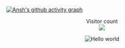 <h1 align="center"></h1>

[![Ansh's github activity graph](https://github-readme-activity-graph.vercel.app/graph?username=t3mpt-huh&theme=react-dark)](https://github.com/t3mpt-huh/github-readme-activity-graph)

<p align="center">
  Visitor count<br>
  <img src="https://profile-counter.glitch.me/t3mpt-huh/count.svg" />
</p>



<p align="center">
  <img src="https://media.dev.to/cdn-cgi/image/width=800%2Cheight=%2Cfit=scale-down%2Cgravity=auto%2Cformat=auto/https%3A%2F%2Fdev-to-uploads.s3.amazonaws.com%2Fi%2F9mtznxfpdeuq48ed1el8.gif" alt="Hello world">
</p>







